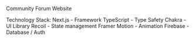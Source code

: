 Community Forum Website

Technology Stack:
Next.js - Framework
TypeScript - Type Safety
Chakra - UI Library
Recoil - State management
Framer Motion - Animation
Firebase - Database / Auth
